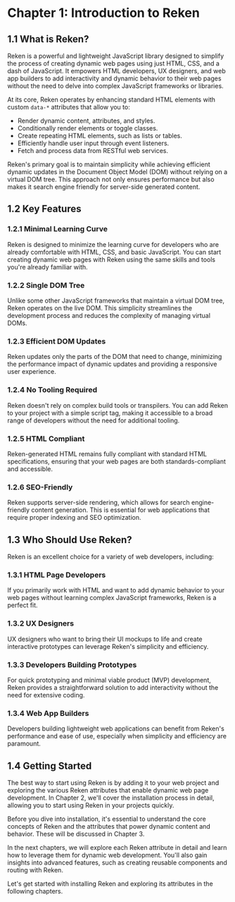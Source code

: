 # Chapter 1: Introduction to Reken

## 1.1 What is Reken?

Reken is a powerful and lightweight JavaScript library designed to simplify the process of creating dynamic web pages using just HTML, CSS, and a dash of JavaScript. It empowers HTML developers, UX designers, and web app builders to add interactivity and dynamic behavior to their web pages without the need to delve into complex JavaScript frameworks or libraries.

At its core, Reken operates by enhancing standard HTML elements with custom `data-*` attributes that allow you to:

- Render dynamic content, attributes, and styles.
- Conditionally render elements or toggle classes.
- Create repeating HTML elements, such as lists or tables.
- Efficiently handle user input through event listeners.
- Fetch and process data from RESTful web services.

Reken's primary goal is to maintain simplicity while achieving efficient dynamic updates in the Document Object Model (DOM) without relying on a virtual DOM tree. This approach not only ensures performance but also makes it search engine friendly for server-side generated content.

## 1.2 Key Features

### 1.2.1 Minimal Learning Curve

Reken is designed to minimize the learning curve for developers who are already comfortable with HTML, CSS, and basic JavaScript. You can start creating dynamic web pages with Reken using the same skills and tools you're already familiar with.

### 1.2.2 Single DOM Tree

Unlike some other JavaScript frameworks that maintain a virtual DOM tree, Reken operates on the live DOM. This simplicity streamlines the development process and reduces the complexity of managing virtual DOMs.

### 1.2.3 Efficient DOM Updates

Reken updates only the parts of the DOM that need to change, minimizing the performance impact of dynamic updates and providing a responsive user experience.

### 1.2.4 No Tooling Required

Reken doesn't rely on complex build tools or transpilers. You can add Reken to your project with a simple script tag, making it accessible to a broad range of developers without the need for additional tooling.

### 1.2.5 HTML Compliant

Reken-generated HTML remains fully compliant with standard HTML specifications, ensuring that your web pages are both standards-compliant and accessible.

### 1.2.6 SEO-Friendly

Reken supports server-side rendering, which allows for search engine-friendly content generation. This is essential for web applications that require proper indexing and SEO optimization.

## 1.3 Who Should Use Reken?

Reken is an excellent choice for a variety of web developers, including:

### 1.3.1 HTML Page Developers

If you primarily work with HTML and want to add dynamic behavior to your web pages without learning complex JavaScript frameworks, Reken is a perfect fit.

### 1.3.2 UX Designers

UX designers who want to bring their UI mockups to life and create interactive prototypes can leverage Reken's simplicity and efficiency.

### 1.3.3 Developers Building Prototypes

For quick prototyping and minimal viable product (MVP) development, Reken provides a straightforward solution to add interactivity without the need for extensive coding.

### 1.3.4 Web App Builders

Developers building lightweight web applications can benefit from Reken's performance and ease of use, especially when simplicity and efficiency are paramount.

## 1.4 Getting Started

The best way to start using Reken is by adding it to your web project and exploring the various Reken attributes that enable dynamic web page development. In Chapter 2, we'll cover the installation process in detail, allowing you to start using Reken in your projects quickly.

Before you dive into installation, it's essential to understand the core concepts of Reken and the attributes that power dynamic content and behavior. These will be discussed in Chapter 3.

In the next chapters, we will explore each Reken attribute in detail and learn how to leverage them for dynamic web development. You'll also gain insights into advanced features, such as creating reusable components and routing with Reken.

Let's get started with installing Reken and exploring its attributes in the following chapters.
